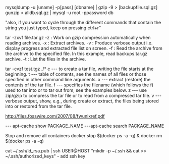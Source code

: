 mysqldump -u [uname] -p[pass] [dbname] | gzip -9 > [backupfile.sql.gz]
gunzip < alldb.sql.gz | mysql -u root -ppassword db

"also, if you want to cycle through the different commands that contain the string you just typed, keep on pressing ctrl+r"


tar -zxvf file.tar.gz
-z : Work on gzip compression automatically when reading archives.
-x : Extract archives.
-v : Produce verbose output i.e. display progress and extracted file list on screen.
-f : Read the archive from the archive to the specified file. In this example, read backups.tar.gz archive.
-t : List the files in the archive.

tar -cvzf test.tgz ./*
c --- to create a tar file, writing the file starts at the beginning.
t --- table of contents, see the names of all files or those specified in other command line arguments.
x --- extract (restore) the contents of the tar file.
f --- specifies the filename (which follows the f) used to tar into or to tar out from; see the examples below.
z --- use zip/gzip to compress the tar file or to read from a compressed tar file.
v --- verbose output, show, e.g., during create or extract, the files being stored into or restored from the tar file.


http://files.fosswire.com/2007/08/fwunixref.pdf

--- apt-cache show PACKAGE_NAME
---apt-cache search PACKAGE_NAME

Stop and remove all containers
docker stop $(docker ps -a -q) & docker rm $(docker ps -a -q)

cat ~/.ssh/id_rsa.pub | ssh USER@HOST "mkdir -p ~/.ssh && cat >> ~/.ssh/authorized_keys" - add ssh key
